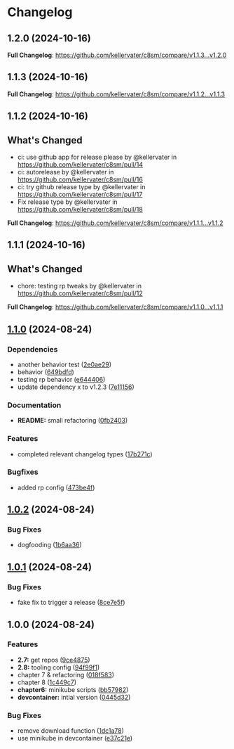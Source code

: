 # Changelog

## 1.2.0 (2024-10-16)

**Full Changelog**: https://github.com/kellervater/c8sm/compare/v1.1.3...v1.2.0

## 1.1.3 (2024-10-16)

**Full Changelog**: https://github.com/kellervater/c8sm/compare/v1.1.2...v1.1.3

## 1.1.2 (2024-10-16)

## What's Changed
* ci: use github app for release please by @kellervater in https://github.com/kellervater/c8sm/pull/14
* ci: autorelease by @kellervater in https://github.com/kellervater/c8sm/pull/16
* ci: try github release type by @kellervater in https://github.com/kellervater/c8sm/pull/17
* Fix release type by @kellervater in https://github.com/kellervater/c8sm/pull/18


**Full Changelog**: https://github.com/kellervater/c8sm/compare/v1.1.1...v1.1.2

## 1.1.1 (2024-10-16)

## What's Changed
* chore: testing rp tweaks by @kellervater in https://github.com/kellervater/c8sm/pull/12


**Full Changelog**: https://github.com/kellervater/c8sm/compare/v1.1.0...v1.1.1

## [1.1.0](https://github.com/kellervater/c8sm/compare/v1.0.2...v1.1.0) (2024-08-24)


### Dependencies

* another behavior test ([2e0ae29](https://github.com/kellervater/c8sm/commit/2e0ae29903fcb4658215edde0995375ea59cb1e7))
* behavior ([649bdfd](https://github.com/kellervater/c8sm/commit/649bdfd774625ae2d101888e18fcfd1a0487ee6e))
* testing rp behavior ([e644406](https://github.com/kellervater/c8sm/commit/e644406c47a51bcfd67ce7a11eff005dcadde3bb))
* update dependency x to v1.2.3 ([7e11156](https://github.com/kellervater/c8sm/commit/7e11156bf102889b7deb1c691ac0e2e7aae720d0))


### Documentation

* **README:** small refactoring ([0fb2403](https://github.com/kellervater/c8sm/commit/0fb240345a6b9f3fd3040d45af8aba5d33329d9c))


### Features

* completed relevant changelog types ([17b271c](https://github.com/kellervater/c8sm/commit/17b271ced497936648614f0a527bca97eafe7319))


### Bugfixes

* added rp config ([473be4f](https://github.com/kellervater/c8sm/commit/473be4f3253571d651779f4bee2f04d3ed77bf68))

## [1.0.2](https://github.com/kellervater/c8sm/compare/v1.0.1...v1.0.2) (2024-08-24)


### Bug Fixes

* dogfooding ([1b6aa36](https://github.com/kellervater/c8sm/commit/1b6aa363a9dacfed1a9700780d9ee374c2db332b))

## [1.0.1](https://github.com/kellervater/c8sm/compare/v1.0.0...v1.0.1) (2024-08-24)


### Bug Fixes

* fake fix to trigger a release ([8ce7e5f](https://github.com/kellervater/c8sm/commit/8ce7e5f2c50b6d8e73ac7a29777336843ec0f250))

## 1.0.0 (2024-08-24)


### Features

* **2.7:** get repos ([9ce4875](https://github.com/kellervater/c8sm/commit/9ce48753c55b736dc2b9f91c9615ef7414a9b6cd))
* **2.8:** tooling config ([94f99f1](https://github.com/kellervater/c8sm/commit/94f99f1b3e8cc8e49871735b83894d347712b555))
* chapter 7 & refactoring ([018f583](https://github.com/kellervater/c8sm/commit/018f58381831864edb4f6df21379a4a16dbf52ca))
* chapter 8 ([1c449c7](https://github.com/kellervater/c8sm/commit/1c449c7ffaa94c1d2c481f0b1bb0e299a85b717a))
* **chapter6:** minikube scripts ([bb57982](https://github.com/kellervater/c8sm/commit/bb57982cae01d8698a5dee786da0af873e06a346))
* **devcontainer:** intial version ([0445d32](https://github.com/kellervater/c8sm/commit/0445d32c927150b4d9b56498b79281174de75eb1))


### Bug Fixes

* remove download function ([1dc1a78](https://github.com/kellervater/c8sm/commit/1dc1a784717e0dae435eb79e7eb225f947dc4051))
* use minikube in devcontainer ([e37c21e](https://github.com/kellervater/c8sm/commit/e37c21e88d8d855268623ce218b0a06fdb46dde9))
